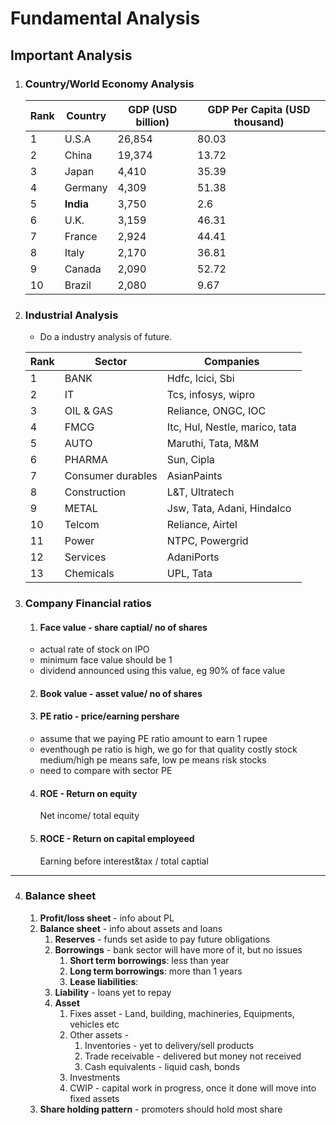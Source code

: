 # Fundamental Analysis


## Important Analysis  
1. ### Country/World Economy Analysis

   |Rank | Country	|GDP (USD billion)|	GDP Per Capita (USD thousand)
   |---|---|---|---|
   |1| U.S.A|	26,854|	80.03|
   |2| China	|19,374	| 13.72|
   |3| Japan	|4,410	| 35.39|
   |4| Germany|	4,309	| 51.38|
   |5| **India**	|3,750	|2.6|
   |6| U.K.|	3,159|	46.31|
   |7| France	|2,924	|44.41|
   |8| Italy	|2,170	|36.81|
   |9| Canada	|2,090|	52.72|
   |10| Brazil	|2,080	|9.67|

2. ### Industrial Analysis  
   - Do a industry analysis of future.
   
   |Rank|Sector|Companies|  
   |---|---|---|
   |1| BANK| Hdfc, Icici, Sbi|
   |2| IT | Tcs, infosys, wipro|
   |3| OIL & GAS| Reliance, ONGC, IOC|
   |4| FMCG|Itc, Hul, Nestle, marico, tata|
   |5| AUTO| Maruthi, Tata, M&M|
   |6| PHARMA| Sun, Cipla|
   |7| Consumer durables|AsianPaints|
   |8|Construction|L&T, Ultratech|
   |9| METAL| Jsw, Tata, Adani, Hindalco|
   |10| Telcom| Reliance, Airtel|
   |11| Power| NTPC, Powergrid
   |12|Services|AdaniPorts|
   |13|Chemicals|UPL, Tata |  

3. ### Company Financial ratios  
   1. #### Face value - share captial/ no of shares  
   - actual rate of stock on IPO     
   - minimum face value should be 1
   - dividend announced using this value, eg 90% of face value
   
   2. #### Book value - asset value/ no of shares      
   3. #### PE ratio - price/earning pershare  
   - assume that we paying PE ratio amount to earn 1 rupee  
   - eventhough pe ratio is high, we go for that quality costly stock
      medium/high pe means safe, low pe means risk stocks  
   - need to compare with sector PE
   4. #### ROE - Return on equity
      Net income/ total equity  
   6. #### ROCE - Return on capital employeed
      Earning before interest&tax / total captial  
---   
4. ### Balance sheet  
   1. **Profit/loss sheet** - info about PL  
   2. **Balance sheet**  - info about assets and loans  
       1. **Reserves** - funds set aside to pay future obligations   
       2. **Borrowings** - bank sector will have more of it, but no issues  
           1. **Short term borrowings**: less than year  
           2. **Long term borrowings**: more than 1 years  
           3. **Lease liabilities**:  
       3. **Liability** - loans yet to repay  
       4. **Asset**
           1. Fixes asset - Land, building, machineries, Equipments, vehicles etc
           2. Other assets -  
               1. Inventories - yet to delivery/sell products  
               2. Trade receivable - delivered but money not received   
               3. Cash equivalents - liquid cash, bonds
           3. Investments
           4. CWIP - capital work in progress, once it done will move into fixed assets    
   4. **Share holding pattern**  - promoters should hold most share  
   



